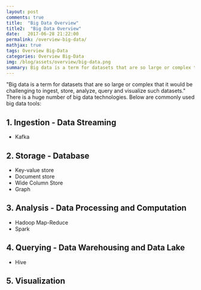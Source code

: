 ```yaml
---
layout: post
comments: true
title:  "Big Data Overview"
title2:  "Big Data Overview"
date:   2017-06-28 21:22:00
permalink: /overview-big-data/
mathjax: true
tags: Overview Big-Data
categories: Overview Big-Data
img: /blog/assets/overview/big-data.png
summary: Big data is a term for datasets that are so large or complex that it would be challenging to ingest, store, analyze, query and visualize such datasets...
---
```



"Big data is a term for datasets that are so large or complex that it would be challenging to ingest, store, analyze, query and visualize such datasets." There is a huge number of big data technologies. Below are commonly used big data tools:

## 1. Ingestion - Data Streaming
* Kafka

## 2. Storage - Database
* Key-value store
* Document store
* Wide Column Store
* Graph

## 3. Analysis - Data Processing and Computation
* Hadoop Map-Reduce
* Spark

## 4. Querying - Data Warehousing and Data Lake
* Hive

## 5. Visualization

